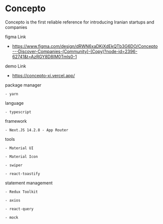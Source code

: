 # Concepto
Concepto is the first reliable reference for introducing Iranian startups and companies

figma Link 
  - https://www.figma.com/design/dRWN6xaDKiXdEkQTb3G6DO/Concepto---Discover-Companies-(Community)-(Copy)?node-id=2396-62741&t=AzRGY8D8IM0Tmls0-1
    
demo Link

  - https://concepto-xi.vercel.app/

package manager

    - yarn
    
language 

    - typescript 
    
framework

    - Next.JS 14.2.8 - App Router
    
tools 
    
    - Material UI
    
    - Material Icon
    
    - swiper
    
    - react-toastify
    
 statement management 
 
    - Redux Toolkit 
    
    - axios
    
    - react-query
    
    - mock
